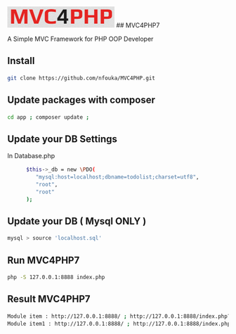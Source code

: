 

<img src="https://raw.githubusercontent.com/nfouka/MVC4PHP/master/mvc4php7.png" />
## MVC4PHP7

A Simple MVC Framework for PHP OOP Developer 

## Install 
```bash
git clone https://github.com/nfouka/MVC4PHP.git
```


## Update packages with composer 
```bash
cd app ; composer update ; 
```

## Update your DB Settings
In Database.php 
```bash
      $this->_db = new \PDO(
         "mysql:host=localhost;dbname=todolist;charset=utf8",
         "root",
         "root"
      );
```


## Update your DB ( Mysql ONLY ) 
```bash
mysql > source 'localhost.sql' 
```

## Run MVC4PHP7 
```bash
php -S 127.0.0.1:8888 index.php
```
## Result MVC4PHP7
```bash
Module item : http://127.0.0.1:8888/ ; http://127.0.0.1:8888/index.php?query=item/acheter-le-pain/item
Module item1 : http://127.0.0.1:8888/ ; http://127.0.0.1:8888/index.php?query=item1/acheter-le-pain/item1
```
